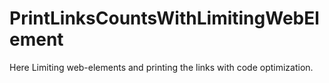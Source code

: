 # PrintLinksCountsWithLimitingWebElement
Here Limiting web-elements and printing the links with code optimization.

































